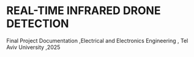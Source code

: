 # REAL-TIME INFRARED DRONE DETECTION
Final Project Documentation ,Electrical and Electronics Engineering , Tel Aviv University ,2025
